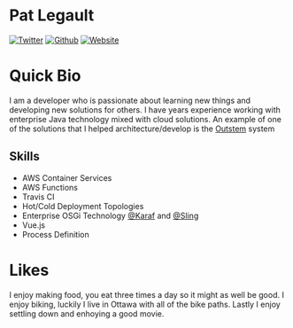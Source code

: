 # Pat Legault

[![Twitter](https://img.shields.io/twitter/follow/_patlego.svg?style=social&label=@_patlego)](https://twitter.com/_patlego) 
[![Github](https://img.shields.io/github/followers/pat-lego?label=Follow&style=social)](https://github.com/pat-lego)
[![Website](https://img.shields.io/badge/Website-https%3A%2F%2Fwww.pat--lego.com-orange)](https://pat-lego.com)

# Quick Bio

I am a developer who is passionate about learning new things and developing new solutions for others. I have years experience working with enterprise Java technology mixed with cloud solutions. An example of one of the solutions that I helped architecture/develop is the [Outstem](https://forms.outstem.io/#/forms/uOttawa) system

## Skills 

- AWS Container Services
- AWS Functions
- Travis CI 
- Hot/Cold Deployment Topologies
- Enterprise OSGi Technology [@Karaf](https://github.com/apache/karaf/) and [@Sling](https://github.com/apache/sling-org-apache-sling-starter)
- Vue.js
- Process Definition

# Likes

I enjoy making food, you eat three times a day so it might as well be good. I enjoy biking, luckily I live in Ottawa with all of the bike paths. Lastly I enjoy settling down and enhoying a good movie.
